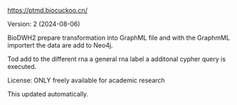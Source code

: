 https://ptmd.biocuckoo.cn/

Version: 2  (2024-08-06)

BioDWH2 prepare transformation into GraphML file and with the GraphmML importert the data are add to Neo4j.

Tod add to the different rna a general rna label a additonal cypher query is executed.

License: ONLY freely available for academic research

This updated automatically.